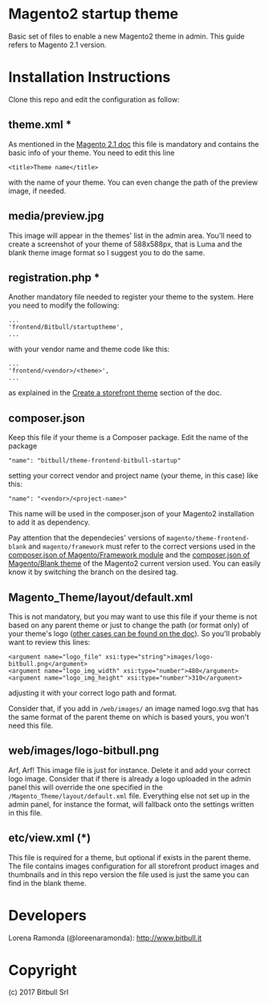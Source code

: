 # Magento2 startup theme
Basic set of files to enable a new Magento2 theme in admin. This guide refers to Magento 2.1 version.


# Installation Instructions

Clone this repo and edit the configuration as follow:

## theme.xml *
As mentioned in the [Magento 2.1 doc](http://devdocs.magento.com/guides/v2.1/frontend-dev-guide/themes/theme-structure.html) this file is mandatory and contains the basic info of your theme.
You need to edit this line

```
<title>Theme name</title>
```

with the name of your theme.
You can even change the path of the preview image, if needed.

## media/preview.jpg
This image will appear in the themes' list in the admin area. You'll need to create a screenshot of your theme of 588x588px, that is Luma and the blank theme image format so I suggest you to do the same.

## registration.php *
Another mandatory file needed to register your theme to the system.
Here you need to modify the following:

```
...
'frontend/Bitbull/startuptheme',
...
```
with your vendor name and theme code like this:

```
...
'frontend/<vendor>/<theme>',
...
```
as explained in the [Create a storefront theme](http://devdocs.magento.com/guides/v2.1/frontend-dev-guide/themes/theme-create.html) section of the doc.

## composer.json
Keep this file if your theme is a Composer package.
Edit the name of the package

```
"name": "bitbull/theme-frontend-bitbull-startup"
```

setting your correct vendor and project name (your theme, in this case) like this:

```
"name": "<vendor>/<project-name>"
```

This name will be used in the composer.json of your Magento2 installation to add it as dependency.

Pay attention that the dependecies' versions of `magento/theme-frontend-blank` and `magento/framework` must refer to the correct versions used in the [composer.json of Magento/Framework module](https://github.com/magento/magento2/blob/2.1/lib/internal/Magento/Framework/composer.json) and the [composer.json of Magento/Blank theme](https://github.com/magento/magento2/blob/2.1/app/design/frontend/Magento/blank/composer.json) of the Magento2 current version used. You can easily know it by switching the branch on the desired tag.

## Magento_Theme/layout/default.xml
This is not mandatory, but you may want to use this file if your theme is not based on any parent theme or just to change the path (or format only) of your theme's logo ([other cases can be found on the doc](http://devdocs.magento.com/guides/v2.1/frontend-dev-guide/themes/theme-create.html#theme_logo)).
So you'll probably want to review this lines:

```
<argument name="logo_file" xsi:type="string">images/logo-bitbull.png</argument>
<argument name="logo_img_width" xsi:type="number">480</argument>
<argument name="logo_img_height" xsi:type="number">310</argument>
```
adjusting it with your correct logo path and format.

Consider that, if you add in `/web/images/` an image named logo.svg that has the same format of the parent theme on which is based yours, you won't need this file.

## web/images/logo-bitbull.png
Arf, Arf! This image file is just for instance. Delete it and add your correct logo image.
Consider that if there is already a logo uploaded in the admin panel this will override the one specified in the `/Magento_Theme/layout/default.xml` file. Everything else not set up in the admin panel, for instance the format, will fallback onto the settings written in this file.

## etc/view.xml (*)
This file is required for a theme, but optional if exists in the parent theme.
The file contains images configuration for all storefront product images and thumbnails and in this repo version the file used is just the same you can find in the blank theme.


# Developers

Lorena Ramonda (@loreenaramonda): http://www.bitbull.it


# Copyright

(c) 2017 Bitbull Srl
